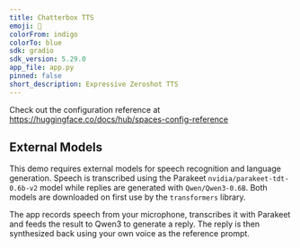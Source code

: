 ```yaml
---
title: Chatterbox TTS
emoji: 🍿
colorFrom: indigo
colorTo: blue
sdk: gradio
sdk_version: 5.29.0
app_file: app.py
pinned: false
short_description: Expressive Zeroshot TTS
---
```


Check out the configuration reference at https://huggingface.co/docs/hub/spaces-config-reference

## External Models

This demo requires external models for speech recognition and language
generation. Speech is transcribed using the Parakeet `nvidia/parakeet-tdt-0.6b-v2`
model while replies are generated with `Qwen/Qwen3-0.6B`. Both models are
downloaded on first use by the `transformers` library.

The app records speech from your microphone, transcribes it with Parakeet and
feeds the result to Qwen3 to generate a reply. The reply is then synthesized
back using your own voice as the reference prompt.
